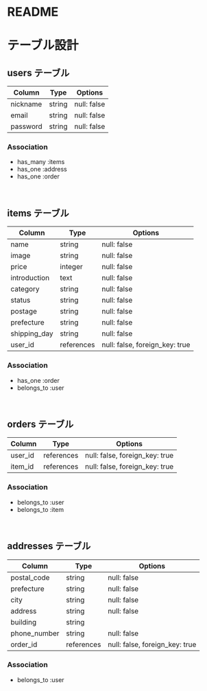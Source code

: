 # README

# テーブル設計

## users テーブル

| Column   | Type   | Options     |
| -------- | ------ | ----------- |
| nickname | string | null: false |
| email    | string | null: false |
| password | string | null: false |

### Association

- has_many :items
- has_one :address
- has_one :order


<br>


## items テーブル

| Column           | Type       | Options                        |
| ---------------- | ---------- | ------------------------------ |
| name             | string     | null: false                    |
| image            | string     | null: false                    |
| price            | integer    | null: false                    | 
| introduction     | text       | null: false                    |
| category         | string     | null: false                    |
| status           | string     | null: false                    |
| postage          | string     | null: false                    |
| prefecture       | string     | null: false                    |
| shipping_day     | string     | null: false                    |
| user_id          | references | null: false, foreign_key: true |

### Association

- has_one :order
- belongs_to :user


<br>


## orders テーブル

| Column   | Type       | Options                        |
| -------- | ---------- | ------------------------------ |
| user_id  | references | null: false, foreign_key: true |
| item_id  | references | null: false, foreign_key: true |

### Association

- belongs_to :user
- belongs_to :item


<br>


## addresses テーブル

| Column          | Type       | Options                        |
| --------------- | ---------- | ------------------------------ |
| postal_code     | string     | null: false                    |
| prefecture      | string     | null: false                    |
| city            | string     | null: false                    |
| address         | string     | null: false                    |
| building        | string     |                                |
| phone_number    | string     | null: false                    |
| order_id        | references | null: false, foreign_key: true |

### Association

- belongs_to :user
